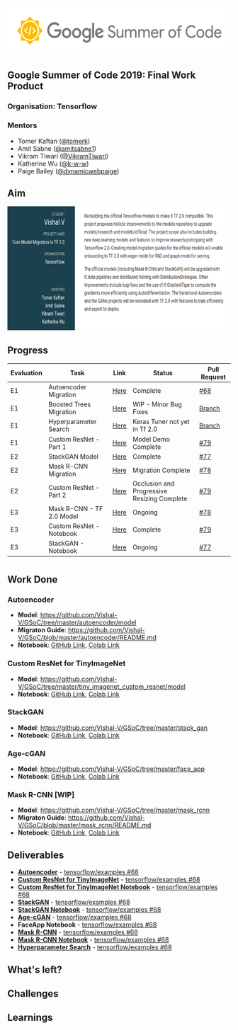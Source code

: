 <img src="assets/gsoc.png" width="556px" height="112px"/>
  
## Google Summer of Code 2019: **Final Work Product**
### **Organisation**: Tensorflow
### **Mentors**
- Tomer Kaftan ([@tomerk](https://github.com/tomerk))
- Amit Sabne ([@amitsabne1](https://github.com/amitsabne1))
- Vikram Tiwari ([@VikramTiwari](https://github.com/VikramTiwari))
- Katherine Wu ([@k-w-w](https://github.com/k-w-w))
- Paige Bailey ([@dynamicwebpaige](https://github.com/dynamicwebpaige))
## **Aim**
<img src="assets/gsoc_project.png" width="850px" height="280px"/>
  
## **Progress**
|Evaluation|Task|Link|Status|Pull Request|
|---|---|---|---|---|
|E1|Autoencoder Migration |[Here](https://github.com/Vishal-V/GSoC/tree/master/autoencoder)| Complete |[ #68](https://github.com/tensorflow/examples/pull/68)
|E1|Boosted Trees Migration|[Here](https://github.com/Vishal-V/GSoC/tree/master/boosted_trees)|  WIP - Minor Bug Fixes |[Branch](https://github.com/Vishal-V/examples-1/tree/boosted-tree-migration)|
|E1|Hyperparameter Search|[Here](https://github.com/Vishal-V/GSoC/blob/master/keras_tuner/hyperparamter_search.ipynb)| Keras Tuner not yet in Tf 2.0 |[Branch](https://github.com/Vishal-V/examples-1/tree/hyperparam-optimization)|
|E1|Custom ResNet - Part 1 |[Here](https://github.com/Vishal-V/GSoC/blob/master/tiny_imagenet_custom_resnet/tiny_imagenet_custom_resnet.ipynb)|Model Demo Complete |[ #79](https://github.com/tensorflow/examples/pull/79)|
|E2|StackGAN Model|[Here](https://github.com/Vishal-V/GSoC/tree/master/stack_gan)| Complete |[ #77](https://github.com/tensorflow/examples/pull/77)
|E2|Mask R-CNN Migration|[Here](https://github.com/Vishal-V/GSoC/tree/master/mask_rcnn)|Migration Complete|[ #78](https://github.com/tensorflow/examples/pull/78)|
|E2|Custom ResNet - Part 2 |[Here](https://github.com/Vishal-V/GSoC/blob/master/tiny_imagenet_custom_resnet/tiny_imagenet_custom_resnet.ipynb)|Occlusion and Progressive Resizing Complete|[ #79](https://github.com/tensorflow/examples/pull/79)|
|E3|Mask R-CNN - TF 2.0 Model |[Here](https://github.com/Vishal-V/GSoC/tree/master/mask_rcnn)|Ongoing|[ #78](https://github.com/tensorflow/examples/pull/78)|
|E3|Custom ResNet - Notebook |[Here](https://github.com/Vishal-V/GSoC/blob/master/tiny_imagenet_custom_resnet/tiny_imagenet_custom_resnet.ipynb)|Complete|[ #79](https://github.com/tensorflow/examples/pull/79)|
|E3|StackGAN - Notebook |[Here](https://github.com/Vishal-V/GSoC/blob/master/tiny_imagenet_custom_resnet/tiny_imagenet_custom_resnet.ipynb)|Ongoing|[ #77](https://github.com/tensorflow/examples/pull/77)|
#
## **Work Done**
### Autoencoder
- **Model**: https://github.com/Vishal-V/GSoC/tree/master/autoencoder/model
- **Migraton Guide**: https://github.com/Vishal-V/GSoC/blob/master/autoencoder/README.md  
- **Notebook**: [GitHub Link](), [Colab Link]()
### Custom ResNet for TinyImageNet
- **Model**: https://github.com/Vishal-V/GSoC/tree/master/tiny_imagenet_custom_resnet/model
- **Notebook**: [GitHub Link](), [Colab Link]()
### StackGAN
- **Model**: https://github.com/Vishal-V/GSoC/tree/master/stack_gan
- **Notebook**: [GitHub Link](), [Colab Link]()
### Age-cGAN
- **Model**: https://github.com/Vishal-V/GSoC/tree/master/face_app
- **Notebook**: [GitHub Link](), [Colab Link]()
### Mask R-CNN [WIP]
- **Model**: https://github.com/Vishal-V/GSoC/tree/master/mask_rcnn
- **Migraton Guide**: https://github.com/Vishal-V/GSoC/blob/master/mask_rcnn/README.md
- **Notebook**: [GitHub Link](), [Colab Link]()

## **Deliverables**
- [**Autoencoder**](https://github.com/Vishal-V/GSoC/tree/master/autoencoder/model) - [tensorflow/examples #68]()
- [**Custom ResNet for TinyImageNet**](https://github.com/Vishal-V/GSoC/tree/master/tiny_imagenet_custom_resnet/model) -  [tensorflow/examples #68]()
- [**Custom ResNet for TinyImageNet Notebook**](https://github.com/Vishal-V/GSoC/blob/master/tiny_imagenet_custom_resnet/tiny_imagenet_custom_resnet.ipynb) -  [tensorflow/examples #68]()
- [**StackGAN**](https://github.com/Vishal-V/GSoC/tree/master/stack_gan) -  [tensorflow/examples #68]()
- [**StackGAN Notebook**](https://github.com/Vishal-V/GSoC/blob/master/stack_gan/notebook/stack_gan.ipynb) -  [tensorflow/examples #68]()
- [**Age-cGAN**](https://github.com/Vishal-V/GSoC/tree/master/face_app) -  [tensorflow/examples #68]()
- **FaceApp Notebook** - [tensorflow/examples #68]() 
- [**Mask R-CNN**](https://github.com/Vishal-V/GSoC/tree/master/mask_rcnn) -  [tensorflow/examples #68]()
- [**Mask R-CNN Notebook**](https://github.com/Vishal-V/GSoC/tree/master/mask_rcnn/notebooks) -  [tensorflow/examples #68]()
- [**Hyperparameter Search**](https://github.com/Vishal-V/GSoC/blob/master/keras_tuner/hyperparamter_search.ipynb) -  [tensorflow/examples #68]()
## **What's left?**
## **Challenges**
## **Learnings**
